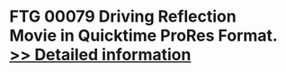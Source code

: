 # FTG 00079 Driving Reflection<br />Movie in Quicktime ProRes Format.<br />[>> Detailed information](https://secure.shareit.com/shareit/product.html?productid=300618461&affiliateid=200057808)